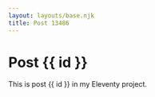 ```yaml
---
layout: layouts/base.njk
title: Post 13486
---
```


# Post {{ id }}

This is post {{ id }} in my Eleventy project.
